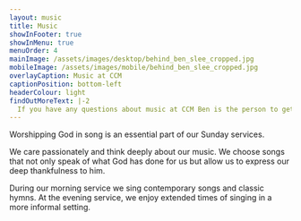 ```yaml
---
layout: music
title: Music
showInFooter: true
showInMenu: true
menuOrder: 4
mainImage: /assets/images/desktop/behind_ben_slee_cropped.jpg
mobileImage: /assets/images/mobile/behind_ben_slee_cropped.jpg
overlayCaption: Music at CCM
captionPosition: bottom-left
headerColour: light
findOutMoreText: |-2
  If you have any questions about music at CCM Ben is the person to get in touch with.
---
```

Worshipping God in song is an essential part of our Sunday services.

We care passionately and think deeply about our music. We choose songs that not only speak of what God has done for us but allow us to express our deep thankfulness to him.

During our morning service we sing contemporary songs and classic hymns. At the evening service, we enjoy extended times of singing in a more informal setting.
